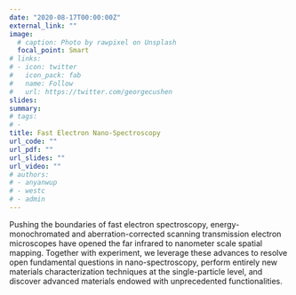 ```yaml
---
date: "2020-08-17T00:00:00Z"
external_link: ""
image:
  # caption: Photo by rawpixel on Unsplash
  focal_point: Smart
# links:
# - icon: twitter
#   icon_pack: fab
#   name: Follow
#   url: https://twitter.com/georgecushen
slides: 
summary: 
# tags:
# - 
title: Fast Electron Nano-Spectroscopy
url_code: ""
url_pdf: ""
url_slides: ""
url_video: ""
# authors:
# - anyanwup
# - westc
# - admin
---
```


Pushing the boundaries of fast electron spectroscopy, energy-monochromated and aberration-corrected scanning transmission electron microscopes have opened the far infrared to nanometer scale spatial mapping. Together with experiment, we leverage these advances to resolve open fundamental questions in nano-spectroscopy, perform entirely new materials characterization techniques at the single-particle level, and discover advanced materials endowed with unprecedented functionalities. 